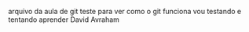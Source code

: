arquivo da aula de git 
teste para ver como o git funciona
vou testando e tentando aprender
David Avraham